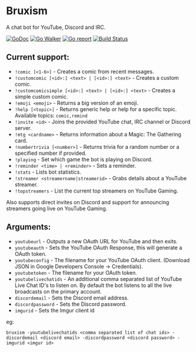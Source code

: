 # Bruxism
A chat bot for YouTube, Discord and IRC.

[![GoDoc](https://godoc.org/github.com/iopred/bruxism?status.svg)](https://godoc.org/github.com/iopred/bruxism)
[![Go Walker](http://gowalker.org/api/v1/badge)](https://gowalker.org/github.com/iopred/bruxism)
[![Go report](http://goreportcard.com/badge/iopred/bruxism)](http://goreportcard.com/report/iopred/bruxism)
[![Build Status](https://travis-ci.org/iopred/bruxism.svg?branch=master)](https://travis-ci.org/iopred/bruxism)

## Current support:

* `!comic [<1-6>]` - Creates a comic from recent messages.
* `!customcomic [<id>:] <text> | [<id>:] <text>` - Creates a custom comic.
* `!customcomicsimple [<id>:] <text> | [<id>:] <text>` - Creates a simple custom comic.
* `!emoji <emoji>` - Returns a big version of an emoji.
* `!help [<topic>]` - Returns generic help or help for a specific topic. Available topics: `comic,remind`
* `!invite <id>` - Joins the provided YouTube chat, IRC channel or Discord server.
* `!mtg <cardname>` - Returns information about a Magic: The Gathering card.
* `!numbertrivia [<number>]` - Returns trivia for a random number or a specified number if provided.
* `!playing` - Set which game the bot is playing on Discord.
* `!reminder <time> | <reminder>` - Sets a reminder.
* `!stats` - Lists bot statistics.
* `!streamer <streamername|streamerid>` - Grabs details about a YouTube streamer.
* `!topstreamers` - List the current top streamers on YouTube Gaming.

Also supports direct invites on Discord and support for announcing streamers going live on YouTube Gaming.

## Arguments:

* `youtubeurl` - Outputs a new OAuth URL for YouTube and then exits.
* `youtubeauth` - Sets the YouTube OAuth Response, this will generate a OAuth token.
* `youtubeconfig` - The filename for your YouTube OAuth client. (Download JSON in Google Developers Console -> Credentials).
* `youtubetoken` - The filename for your OAuth token.
* `youtubelivechatids` - An additional comma separated list of YouTube Live Chat ID's to listen on. By default the bot listens to all the live broadcasts on the primary account.
* `discordemail` - Sets the Discord email address.
* `discordpassword` - Sets the Discord password.
* `imgurid` - Sets the Imgur client id

eg:

`bruxism -youtubelivechatids <comma separated list of chat ids> -discordemail <discord email> -discordpassword <discord password> -imgurid <imgur id>`
